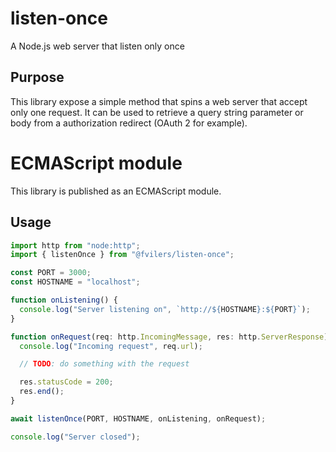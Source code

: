 # listen-once

A Node.js web server that listen only once

## Purpose

This library expose a simple method that spins a web server that accept only one request. It can be used to retrieve a query string parameter or body from a authorization redirect (OAuth 2 for example).

# ECMAScript module

This library is published as an ECMAScript module.

## Usage

```typescript
import http from "node:http";
import { listenOnce } from "@fvilers/listen-once";

const PORT = 3000;
const HOSTNAME = "localhost";

function onListening() {
  console.log("Server listening on", `http://${HOSTNAME}:${PORT}`);
}

function onRequest(req: http.IncomingMessage, res: http.ServerResponse) {
  console.log("Incoming request", req.url);

  // TODO: do something with the request

  res.statusCode = 200;
  res.end();
}

await listenOnce(PORT, HOSTNAME, onListening, onRequest);

console.log("Server closed");
```
